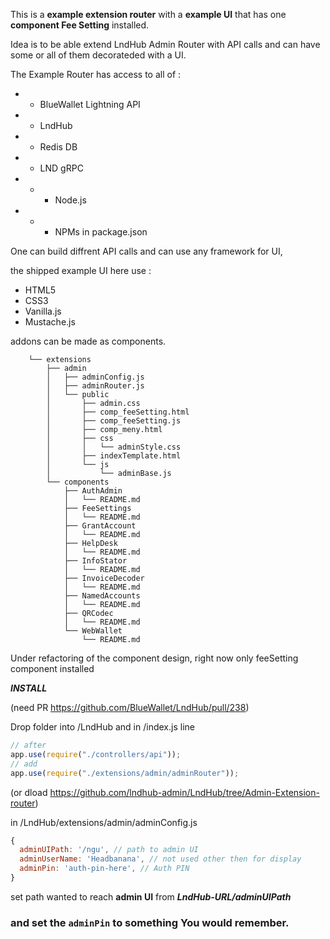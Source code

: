 This is a **example extension router** with a **example UI** that has one **component Fee Setting** installed.

Idea is to be able extend LndHub Admin Router with API calls and can have some or all of them decorateded with a UI.

The Example Router has access to all of :

- - BlueWallet Lightning API
- - LndHub
- - Redis DB
- - LND gRPC
- - - Node.js
- - - NPMs in package.json

One can build diffrent API calls and can use any framework for UI,

the shipped example UI here use :

- HTML5
- CSS3
- Vanilla.js
- Mustache.js

addons can be made as components.

        └── extensions
            ├── admin
            │   ├── adminConfig.js
            │   ├── adminRouter.js
            │   └── public
            │       ├── admin.css
            │       ├── comp_feeSetting.html
            │       ├── comp_feeSetting.js
            │       ├── comp_meny.html
            │       ├── css
            │       │   └── adminStyle.css
            │       ├── indexTemplate.html
            │       └── js
            │           └── adminBase.js
            └── components
                ├── AuthAdmin
                │   └── README.md
                ├── FeeSettings
                │   └── README.md
                ├── GrantAccount
                │   └── README.md
                ├── HelpDesk
                │   └── README.md
                ├── InfoStator
                │   └── README.md
                ├── InvoiceDecoder
                │   └── README.md
                ├── NamedAccounts
                │   └── README.md
                ├── QRCodec
                │   └── README.md
                └── WebWallet
                    └── README.md

Under refactoring of the component design, right now only feeSetting component installed

**_INSTALL_**

(need PR https://github.com/BlueWallet/LndHub/pull/238)

Drop folder into /LndHub and in /index.js line

```javascript
// after
app.use(require("./controllers/api"));
// add
app.use(require("./extensions/admin/adminRouter"));
```

(or dload https://github.com/lndhub-admin/LndHub/tree/Admin-Extension-router)

in /LndHub/extensions/admin/adminConfig.js

```javascript
{
  adminUIPath: '/ngu', // path to admin UI
  adminUserName: 'Headbanana', // not used other then for display
  adminPin: 'auth-pin-here', // Auth PIN
}
```

set path wanted to reach **admin UI** from **_LndHub-URL/adminUIPath_**

### and set the `adminPin` to something You would remember.
